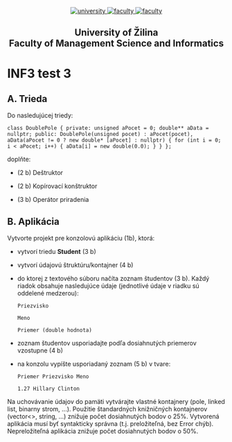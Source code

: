 ﻿<div align="center">
	<a href="https://www.uniza.sk/index.php/en/" target="_blank">
		<img src="https://img.shields.io/badge/university-University%20of%20Žilina-2B3A65.svg" alt="university">
	</a>
	<a href="https://www.fri.uniza.sk/en/" target="_blank">
		<img src="https://img.shields.io/badge/faculty-Faculty%20of%20Management%20Science%20and%20Informatics-FECE50.svg" alt="faculty">
	</a>
  <a href="https://vzdelavanie.uniza.sk/vzdelavanie/plany.php" target="_blank">
		<img src="https://img.shields.io/badge/program-Informatics-00a9e0.svg" alt="faculty">
	</a>
</div>

<h2 align="center">
	University of Žilina<br>Faculty of Management Science and Informatics
</h2>

# INF3 test 3
## A. Trieda
Do nasledujúcej triedy:

`class DoublePole
{
private:
    unsigned aPocet = 0;
    double** aData = nullptr;
public:
    DoublePole(unsigned pocet)
        : aPocet(pocet), aData(aPocet != 0 ? new double* [aPocet] : nullptr)
    {
        for (int i = 0; i < aPocet; i++)
        {
            aData[i] = new double(0.0);
        }
    }
};`

doplňte:

- (2 b) Deštruktor

- (2 b) Kopírovací konštruktor

- (3 b) Operátor priradenia

## B. Aplikácia
Vytvorte projekt pre konzolovú aplikáciu (1b), ktorá:

- vytvorí triedu **Student** (3 b)

- vytvorí údajovú štruktúru/kontajner (4 b)

- do ktorej z textového súboru načíta zoznam študentov (3 b). Každý riadok obsahuje nasledujúce údaje (jednotlivé údaje v riadku sú oddelené medzerou):

      Priezvisko
      
      Meno
      
      Priemer (double hodnota)

- zoznam študentov usporiadajte podľa dosiahnutých priemerov vzostupne (4 b)

- na konzolu vypíšte usporiadaný zoznam (5 b) v tvare:

      Priemer Priezvisko Meno
      
      1.27 Hillary Clinton

Na uchovávanie údajov do pamäti vytvárajte vlastné kontajnery (pole, linked list, binarny strom, ...).
Použitie štandardných knižničných kontajnerov (vector<>, string, ...) znižuje počet dosiahnutých bodov o 25%. 
Vytvorená aplikácia musí byť syntakticky správna (t.j. preložiteľná, bez Error chýb). Nepreložiteľná aplikácia znižuje počet dosiahnutých bodov o 50%.

